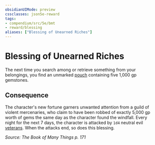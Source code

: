 ```yaml
---
obsidianUIMode: preview
cssclasses: json5e-reward
tags:
- compendium/src/5e/bmt
- reward/blessing
aliases: ["Blessing of Unearned Riches"]
---
```

# Blessing of Unearned Riches

The next time you search among or retrieve something from your belongings, you find an unmarked [pouch](2-Mechanics/CLI/items/pouch.md) containing five 1,000 gp gemstones.

## Consequence

The character's new fortune garners unwanted attention from a guild of violent mercenaries, who claim to have been robbed of exactly 5,000 gp worth of gems the same day as the character found the windfall. Every night for the next 7 days, the character is attacked by `1d4` neutral evil [veterans](2-Mechanics/CLI/bestiary/humanoid/veteran.md). When the attacks end, so does this blessing.

*Source: The Book of Many Things p. 171*